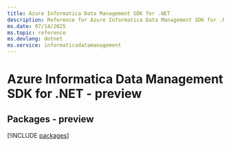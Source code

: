 ```yaml
---
title: Azure Informatica Data Management SDK for .NET
description: Reference for Azure Informatica Data Management SDK for .NET
ms.date: 07/14/2025
ms.topic: reference
ms.devlang: dotnet
ms.service: informaticadatamanagement
---
```

# Azure Informatica Data Management SDK for .NET - preview
## Packages - preview
[!INCLUDE [packages](informatica-data-management-index.md)]